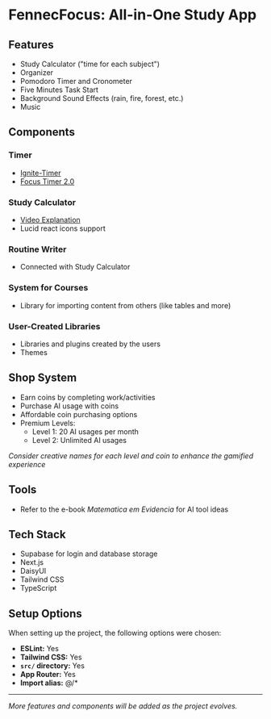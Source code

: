 # FennecFocus: All-in-One Study App

## Features
- Study Calculator ("time for each subject")
- Organizer
- Pomodoro Timer and Cronometer
- Five Minutes Task Start
- Background Sound Effects (rain, fire, forest, etc.)
- Music

## Components

### Timer
- [Ignite-Timer](https://github.com/PabloXT14/Ignite-Timer)
- [Focus Timer 2.0](https://github.com/fernandoalvesrufino/focus-timer-2.0)

### Study Calculator
- [Video Explanation](https://youtu.be/AjU0UmGHm2Q)
- Lucid react icons support

### Routine Writer
- Connected with Study Calculator

### System for Courses
- Library for importing content from others (like tables and more)

### User-Created Libraries
- Libraries and plugins created by the users
- Themes

## Shop System
- Earn coins by completing work/activities
- Purchase AI usage with coins
- Affordable coin purchasing options
- Premium Levels:
  - Level 1: 20 AI usages per month
  - Level 2: Unlimited AI usages

*Consider creative names for each level and coin to enhance the gamified experience*

## Tools
- Refer to the e-book *Matematica em Evidencia* for AI tool ideas

## Tech Stack
- Supabase for login and database storage
- Next.js
- DaisyUI
- Tailwind CSS
- TypeScript

## Setup Options

When setting up the project, the following options were chosen:
- **ESLint:** Yes
- **Tailwind CSS:** Yes
- **`src/` directory:** Yes
- **App Router:** Yes
- **Import alias:** @/*

---

*More features and components will be added as the project evolves.*

